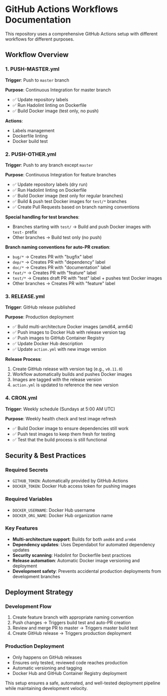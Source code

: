# GitHub Actions Workflows Documentation

This repository uses a comprehensive GitHub Actions setup with different workflows for different purposes.

## Workflow Overview

### 1. PUSH-MASTER.yml
**Trigger**: Push to `master` branch

**Purpose**: Continuous Integration for master branch
- ✅ Update repository labels
- ✅ Run Hadolint linting on Dockerfile
- ✅ Build Docker image (test only, no push)

**Actions**:
- Labels management
- Dockerfile linting
- Docker build test

### 2. PUSH-OTHER.yml
**Trigger**: Push to any branch except `master`

**Purpose**: Continuous Integration for feature branches
- ✅ Update repository labels (dry run)
- ✅ Run Hadolint linting on Dockerfile
- ✅ Build Docker image (test only for regular branches)
- ✅ Build & push test Docker images for `test/*` branches
- ✅ Create Pull Requests based on branch naming conventions

**Special handling for test branches**:
- Branches starting with `test/` → Build and push Docker images with `test-` prefix
- Other branches → Build test only (no push)

**Branch naming conventions for auto-PR creation**:
- `bug/*` → Creates PR with "bugfix" label
- `dep/*` → Creates PR with "dependency" label  
- `doc/*` → Creates PR with "documentation" label
- `feat/*` → Creates PR with "feature" label
- `test/*` → Creates draft PR with "test" label + pushes test Docker images
- Other branches → Creates PR with "feature" label

### 3. RELEASE.yml
**Trigger**: GitHub release published

**Purpose**: Production deployment
- ✅ Build multi-architecture Docker images (amd64, arm64)
- ✅ Push images to Docker Hub with release version tag
- ✅ Push images to GitHub Container Registry
- ✅ Update Docker Hub description
- ✅ Update `action.yml` with new image version

**Release Process**:
1. Create GitHub release with version tag (e.g., `v0.11.0`)
2. Workflow automatically builds and pushes Docker images
3. Images are tagged with the release version
4. `action.yml` is updated to reference the new version

### 4. CRON.yml
**Trigger**: Weekly schedule (Sundays at 5:00 AM UTC)

**Purpose**: Weekly health check and test image refresh
- ✅ Build Docker image to ensure dependencies still work
- ✅ Push test images to keep them fresh for testing
- ✅ Test that the build process is still functional

## Security & Best Practices

### Required Secrets
- `GITHUB_TOKEN`: Automatically provided by GitHub Actions
- `DOCKER_TOKEN`: Docker Hub access token for pushing images

### Required Variables
- `DOCKER_USERNAME`: Docker Hub username
- `DOCKER_ORG_NAME`: Docker Hub organization name

### Key Features
- **Multi-architecture support**: Builds for both `amd64` and `arm64`
- **Dependency updates**: Uses Dependabot for automated dependency updates
- **Security scanning**: Hadolint for Dockerfile best practices
- **Release automation**: Automatic Docker image versioning and deployment
- **Development safety**: Prevents accidental production deployments from development branches

## Deployment Strategy

### Development Flow
1. Create feature branch with appropriate naming convention
2. Push changes → Triggers build test and auto-PR creation
3. Review and merge PR to master → Triggers master build test
4. Create GitHub release → Triggers production deployment

### Production Deployment
- Only happens on GitHub releases
- Ensures only tested, reviewed code reaches production
- Automatic versioning and tagging
- Docker Hub and GitHub Container Registry deployment

This setup ensures a safe, automated, and well-tested deployment pipeline while maintaining development velocity.
